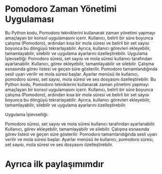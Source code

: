 # Pomodoro Zaman Yönetimi Uygulaması
 Bu Python kodu, Pomodoro tekniklerini kullanarak zaman yönetimi yapmayı amaçlayan bir konsol uygulamasını içerir. Kullanıcı, belirli bir süre boyunca çalışma (Pomodoro), ardından kısa bir mola süresi ve belirli bir set sayısı boyunca bu döngüyü tekrarlayabilir. Ayrıca, kullanıcı görevleri ekleyebilir, tamamlayabilir, silebilir ve uygulama ayarlarını özelleştirebilir.  Uygulama İşlevselliği:  Pomodoro süresi, set sayısı ve mola süresi kullanıcı tarafından ayarlanabilir. Kullanıcı, görev ekleyebilir, tamamlayabilir ve silebilir. Çalışma esnasında görev listesi ve geçen süre gösterilir. Pomodoro tamamlandığında sesli uyarı verilir ve mola süresi başlar. Ayarlar menüsü ile kullanıcı, pomodoro süresi, set sayısı, mola süresi ve ses dosyasını özelleştirebilir.
Bu Python kodu, Pomodoro tekniklerini kullanarak zaman yönetimi yapmayı amaçlayan bir konsol uygulamasını içerir. Kullanıcı, belirli bir süre boyunca çalışma (Pomodoro), ardından kısa bir mola süresi ve belirli bir set sayısı boyunca bu döngüyü tekrarlayabilir. Ayrıca, kullanıcı görevleri ekleyebilir, tamamlayabilir, silebilir ve uygulama ayarlarını özelleştirebilir.

Uygulama İşlevselliği:

Pomodoro süresi, set sayısı ve mola süresi kullanıcı tarafından ayarlanabilir.
Kullanıcı, görev ekleyebilir, tamamlayabilir ve silebilir.
Çalışma esnasında görev listesi ve geçen süre gösterilir.
Pomodoro tamamlandığında sesli uyarı verilir ve mola süresi başlar.
Ayarlar menüsü ile kullanıcı, pomodoro süresi, set sayısı, mola süresi ve ses dosyasını özelleştirebilir.


# Ayrıca ilk paylaşımımdır 
